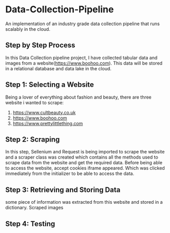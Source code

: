 # Data-Collection-Pipeline
An implementation of an industry grade data collection pipeline that runs scalably in the cloud.

## Step by Step Process

In this Data Collection pipeline project, I have collected tabular data and images from a website(https://www.boohoo.com). This data will be stored in a relational database and data lake in the cloud.

## Step 1: Selecting a Website

Being a lover of everything about fashion and beauty, there are three website i wanted to scrape:
1. https://www.cultbeauty.co.uk
2. https://www.boohoo.com
3. https://www.prettylittlething.com

## Step 2: Scraping

In this step, Sellenium and Request is being imported to scrape the website and a scraper class was created which contains all the methods used to scrape data from the website and get the required data. Before being able to access the website, accept cookies iframe appeared. Which was clicked immediately from the initializer to be able to access the data.

## Step 3: Retrieving and Storing Data

some piece of information was extracted from this website and stored in a dictionary. Scraped images

## Step 4: Testing
